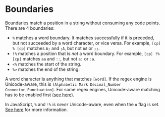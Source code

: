 # Boundaries

Boundaries match a position in a string without consuming any code points. There are 4 boundaries:

- `%` matches a word boundary. It matches successfully if it is preceded, but not succeeded by a
  word character, or vice versa. For example, `[cp] % [cp]` matches `A;` and `;A`, but not `AA` or
  `;;`.
- `!%` matches a position that is _not_ a word boundary. For example, `[cp] !% [cp]` matches `aa`
  and `::`, but not `a:` or `:a`.
- `<%` matches the start of the string.
- `%>` matches the end of the string.

A word character is anything that matches `[word]`. If the regex engine is Unicode-aware, this is
`[Alphabetic Mark Decimal_Number Connector_Punctuation]`. For some regex engines, Unicode-aware
matching has to be enabled first ([see here](./enabling-unicode-support.md)).

In JavaScript, `%` and `!%` is _never_ Unicode-aware, even when the `u` flag is set.
[See here](./enabling-unicode-support.md#javascript) for more information.
